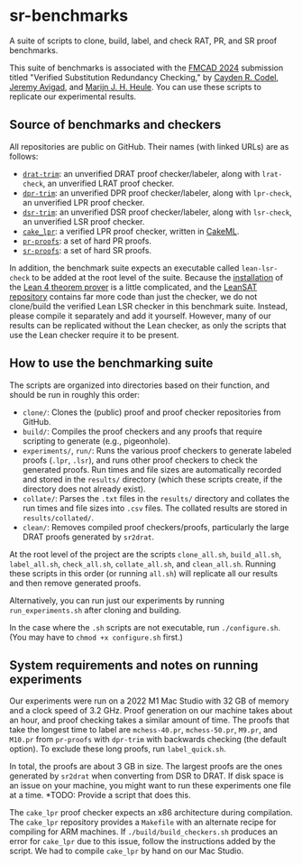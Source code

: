 # sr-benchmarks

A suite of scripts to clone, build, label, and check RAT, PR, and SR proof benchmarks.

This suite of benchmarks is associated with the [FMCAD 2024](https://fmcad.org/FMCAD24/) submission titled
"Verified Substitution Redundancy Checking,"
by [Cayden R. Codel](https://crcodel.com), [Jeremy Avigad](https://www.andrew.cmu.edu/user/avigad/), and [Marijn J. H. Heule](https://www.cs.cmu.edu/~mheule/).
You can use these scripts to replicate our experimental results.

## Source of benchmarks and checkers

All repositories are public on GitHub.
Their names (with linked URLs) are as follows:
- [`drat-trim`](https://github.com/marijnheule/drat-trim): an unverified DRAT proof checker/labeler,
along with `lrat-check`, an unverified LRAT proof checker.
- [`dpr-trim`](https://github.com/marijnheule/dpr-trim): an unverified DPR proof checker/labeler,
along with `lpr-check`, an unverified LPR proof checker.
- [`dsr-trim`](https://github.com/ccodel/dsr-trim): an unverified DSR proof checker/labeler,
along with `lsr-check`, an unverified LSR proof checker.
- [`cake_lpr`](https://github.com/tanyongkiam/cake_lpr): a verified LPR proof checker, written in [CakeML](https://cakeml.org/).
- [`pr-proofs`](https://github.com/marijnheule/pr-proofs): a set of hard PR proofs.
- [`sr-proofs`](https://github.com/marijnheule/sr-proofs): a set of hard SR proofs.

In addition, the benchmark suite expects an executable called `lean-lsr-check` to be added at the root level of the suite.
Because the [installation](https://lean-lang.org/lean4/doc/quickstart.html) of the [Lean 4 theorem prover](https://lean-lang.org/) is a little complicated,
and the [LeanSAT repository](https://github.com/JamesGallicchio/LeanSAT) contains far more code than just the checker,
we do not clone/build the verified Lean LSR checker in this benchmark suite.
Instead, please compile it separately and add it yourself.
However, many of our results can be replicated without the Lean checker, as only the scripts that use the Lean checker require it to be present.

## How to use the benchmarking suite

The scripts are organized into directories based on their function, and should be run in roughly this order:
- `clone/`: Clones the (public) proof and proof checker repositories from GitHub.
- `build/`: Compiles the proof checkers and any proofs that require scripting to generate (e.g., pigeonhole).
- `experiments/`, `run/`: Runs the various proof checkers to generate labeled proofs (`.lpr`, `.lsr`),
and runs other proof checkers to check the generated proofs. Run times and file sizes are automatically recorded and stored in the `results/` directory (which these scripts create, if the directory does not already exist).
- `collate/`: Parses the `.txt` files in the `results/` directory and collates the run times and file sizes into `.csv` files. The collated results are stored in `results/collated/`.
- `clean/`: Removes compiled proof checkers/proofs, particularly the large DRAT proofs generated by `sr2drat`.

At the root level of the project are the scripts `clone_all.sh`, `build_all.sh`, `label_all.sh`, `check_all.sh`, `collate_all.sh`, and `clean_all.sh`.
Running these scripts in this order (or running `all.sh`) will replicate all our results and then remove generated proofs.

Alternatively, you can run just our experiments by running `run_experiments.sh` after cloning and building.

In the case where the `.sh` scripts are not executable, run `./configure.sh`.
(You may have to `chmod +x configure.sh` first.)

## System requirements and notes on running experiments

Our experiments were run on a 2022 M1 Mac Studio with 32 GB of memory and a clock speed of 3.2 GHz.
Proof generation on our machine takes about an hour,
and proof checking takes a similar amount of time.
The proofs that take the longest time to label are `mchess-40.pr`, `mchess-50.pr`, `M9.pr`, and `M10.pr` from `pr-proofs` with `dpr-trim` with backwards checking (the default option).
To exclude these long proofs, run `label_quick.sh`.

In total, the proofs are about 3 GB in size.
The largest proofs are the ones generated by `sr2drat` when converting from DSR to DRAT.
If disk space is an issue on your machine, you might want to run these experiments one file at a time.
*TODO: Provide a script that does this.

The `cake_lpr` proof checker expects an x86 architecture during compilation.
The `cake_lpr` repository provides a `Makefile` with an alternate recipe for compiling for ARM machines.
If `./build/build_checkers.sh` produces an error for `cake_lpr` due to this issue, follow the instructions added by the script.
We had to compile `cake_lpr` by hand on our Mac Studio.